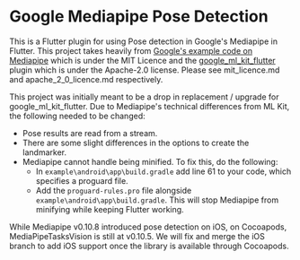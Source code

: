 # Google Mediapipe Pose Detection

This is a Flutter plugin for using Pose detection in Google's Mediapipe in Flutter. 
This project takes heavily from [Google's example code on Mediapipe](https://github.com/googlesamples/mediapipe/tree/main) 
which is under the MIT Licence and 
the [google_ml_kit_flutter](https://github.com/flutter-ml/google_ml_kit_flutter/tree/develop) plugin
which is under the Apache-2.0 license. Please see mit_licence.md and apache_2_0_licence.md respectively.

This project was initially meant to be a drop in replacement / upgrade for google_ml_kit_flutter. 
Due to Mediapipe's technical differences from ML Kit, the following needed to be changed:

- Pose results are read from a stream.
- There are some slight differences in the options to create the landmarker.
- Mediapipe cannot handle being minified. To fix this, do the following:
  - In `example\android\app\build.gradle` add line 61 to your code, which specifies a proguard file.
  - Add the `proguard-rules.pro` file alongside `example\android\app\build.gradle`. This will stop Mediapipe from minifying while keeping Flutter working.

While Mediapipe v0.10.8 introduced pose detection on iOS, on Cocoapods, 
MediaPipeTasksVision is still at v0.10.5. We will fix and merge the iOS branch to add iOS support 
once the library is available through Cocoapods.